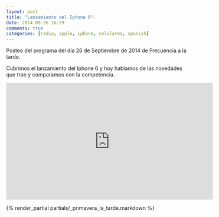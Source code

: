 ```yaml
---
layout: post
title: "Lanzamiento del Iphone 6"
date: 2014-09-26 16:29
comments: true
categories: [radio, apple, iphone, celulares, spanish]
---
```


Posteo del programa del día 26 de Septiembre de 2014 de Frecuencia a la tarde.

Cubrimos el lanzamiento del Iphone 6 y hoy hablamos de las novedades
que trae y comparamos con la competencia.

<iframe width="560" height="315" src="https://www.youtube.com/watch?v=PDvjzJJAPUc" frameborder="0" allowfullscreen></iframe>

{% render_partial partials/_primavera_la_tarde.markdown %}
